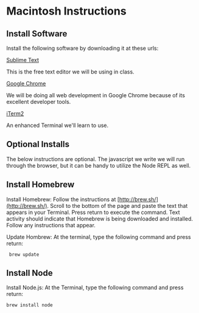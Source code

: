 Macintosh Instructions
====

## Install Software

Install the following software by downloading it at these urls:

[Sublime Text](http://www.sublimetext.com/)

This is the free text editor we will be using in class.

[Google Chrome](https://www.google.com/intl/en-US/chrome/browser/)

We will be doing all web development in Google Chrome because of its excellent developer tools.

[iTerm2](http://www.iterm2.com/)

An enhanced Terminal we'll learn to use.

## Optional Installs

The below instructions are optional. The javascript we write we will run through the browser, but it can be handy to utilize the Node REPL as well.

## Install Homebrew

Install Homebrew: Follow the instructions at [http://brew.sh/](http://brew.sh/). Scroll to the bottom of the page and paste the text that appears in your Terminal. Press return to execute the command. Text activity should indicate that Homebrew is being downloaded and installed. Follow any instructions that appear.

Update Hombrew: At the terminal, type the following command and press return:

	 brew update

## Install Node

Install Node.js: At the Terminal, type the following command and press return:

	brew install node

